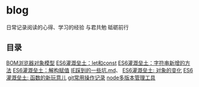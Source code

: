 # blog
日常记录阅读的心得、学习的经验
与君共勉 砥砺前行

## 目录 
[BOM浏览器对象模型](https://github.com/Power-kxLee/blog/blob/master/BOM%E6%B5%8F%E8%A7%88%E5%99%A8%E5%AF%B9%E8%B1%A1%E6%A8%A1%E5%9E%8B.md)
[ES6灌溉垒土：let和const](https://github.com/Power-kxLee/blog/blob/master/ES6%E7%81%8C%E6%BA%89%E5%9E%92%E5%9C%9F%EF%BC%9Alet%E5%92%8Cconst.md)
[ES6灌溉垒土：字符串新增的方法](https://github.com/Power-kxLee/blog/blob/master/ES6%E7%81%8C%E6%BA%89%E5%9E%92%E5%9C%9F%EF%BC%9A%E5%AD%97%E7%AC%A6%E4%B8%B2%E6%96%B0%E5%A2%9E%E7%9A%84%E6%96%B9%E6%B3%95.md)
[ES6灌溉垒土：解构赋值](https://github.com/Power-kxLee/blog/blob/master/ES6%E7%81%8C%E6%BA%89%E5%9E%92%E5%9C%9F%EF%BC%9A%E8%A7%A3%E6%9E%84%E8%B5%8B%E5%80%BC.md)
[IE踩到的一些坑.md](https://github.com/Power-kxLee/blog/blob/master/IE%E8%B8%A9%E5%88%B0%E7%9A%84%E4%B8%80%E4%BA%9B%E5%9D%91.md)、
[ES6灌溉垒土: 对象的变化](https://github.com/Power-kxLee/blog/blob/master/es6-10.md)
[ES6灌溉垒土: 函数的新玩意儿](https://github.com/Power-kxLee/blog/blob/master/es6-function.md)
[git常用操作记录](https://github.com/Power-kxLee/blog/blob/master/git%E5%B8%B8%E7%94%A8%E6%93%8D%E4%BD%9C%E8%AE%B0%E5%BD%952018-06-15.md)
[node多版本管理工具](https://github.com/Power-kxLee/blog/blob/master/node%E5%A4%9A%E7%89%88%E6%9C%AC%E7%AE%A1%E7%90%86%E5%B7%A5%E5%85%B7.md)